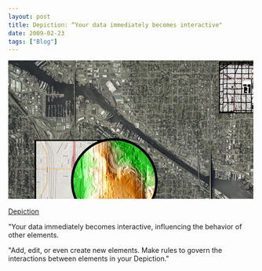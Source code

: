 ```yaml
---
layout: post
title: Depiction: “Your data immediately becomes interactive"
date: 2009-02-23
tags: ["Blog"]
---
```


![](k3Im6rfOqkbgl70mkj0rOXU3o1_500.png)  

[Depiction](http://depiction.com)

"Your data immediately becomes interactive, influencing the behavior of other elements.

"Add, edit, or even create new elements. Make rules to govern the interactions between elements in your Depiction."